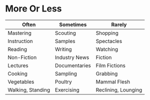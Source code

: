 # More Or Less

Often       | Sometimes | Rarely
----         | ---- | ----
Mastering | Scouting | Shopping
Instruction | Samples | Spectacles
Reading | Writing | Watching
Non-Fiction | Industry News | Fiction
Lectures   | Documentaries | Film Fictions
Cooking | Sampling | Grabbing
Vegetables | Poultry | Mammal Flesh
Walking, Standing | Exercising | Reclining, Lounging
